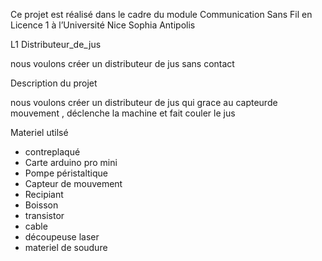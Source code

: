 Ce projet est réalisé dans le cadre du module Communication Sans Fil en Licence 1 à l’Université Nice Sophia Antipolis

L1 Distributeur_de_jus

nous voulons créer un distributeur de jus sans contact 

Description du projet

nous voulons créer un distributeur de jus qui grace au capteurde mouvement , déclenche la machine et fait couler le jus 

Materiel utilsé

- contreplaqué
- Carte arduino pro mini
- Pompe péristaltique
- Capteur de mouvement 
- Recipiant 
- Boisson
- transistor
- cable
- découpeuse laser
- materiel de soudure 
